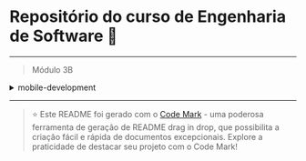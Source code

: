 
# Repositório do curso de Engenharia de Software 🚀
---

> Módulo 3B

<details>

<summary>mobile-development</summary>

| Pasta        | Conteúdo                |
| ------------ | ----------------------- |
| dia_01       | Flutter                 |
| dia_02       | Dart                    |
| dia_03       | Interface com Widgets   |
| dia_04       | Persistência de Objetos |
| Sem contéudo | Google Cloud Messaging  |
| dia_06       | NFC                     |
</details>

--- 


> ⭐️ Este README foi gerado com o [Code Mark](https://codemark.com.br) - uma poderosa ferramenta de geração de README drag in drop, que possibilita a criação fácil e rápida de documentos excepcionais. Explore a praticidade de destacar seu projeto com o Code Mark!